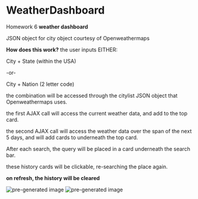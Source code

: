 # WeatherDashboard

Homework 6 **weather dashboard**

JSON object for city object courtesy of Openweathermaps

**How does this work?**
the user inputs EITHER:

City + State (within the USA)

-or-

City + Nation (2 letter code)

the combination will be accessed through the citylist JSON object that Openweathermaps uses.

the first AJAX call will access the current weather data, and add to the top card.

the second AJAX call will access the weather data over the span of the next 5 days, and will add cards to underneath the top card.

After each search, the query will be placed in a card underneath the search bar.

these history cards will be clickable, re-searching the place again.

**on refresh, the history will be cleared**

![pre-generated image](./iamges/Screenshot1.jpg)
![pre-generated image](./iamges/Screenshot2.jpg)
